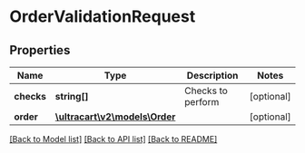 # OrderValidationRequest

## Properties
Name | Type | Description | Notes
------------ | ------------- | ------------- | -------------
**checks** | **string[]** | Checks to perform | [optional] 
**order** | [**\ultracart\v2\models\Order**](Order.md) |  | [optional] 

[[Back to Model list]](../README.md#documentation-for-models) [[Back to API list]](../README.md#documentation-for-api-endpoints) [[Back to README]](../README.md)


